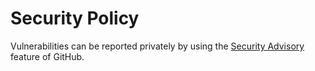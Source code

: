 # Security Policy

Vulnerabilities can be reported privately by using the [Security Advisory](https://github.com/bluenviron/mediamtx/security/advisories/new) feature of GitHub.
